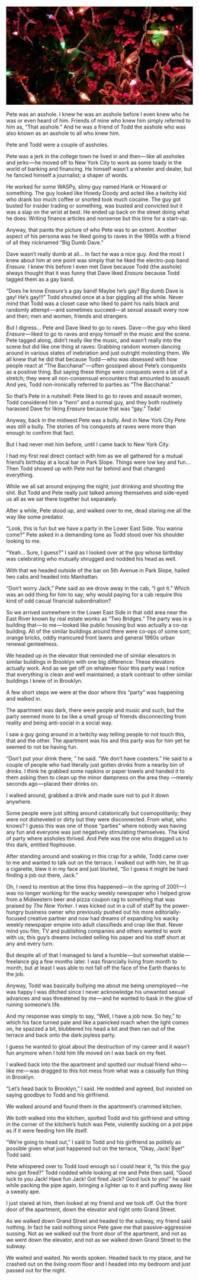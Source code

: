 <!-----
title: 'Raves, Erasure and a Supposedly Fun Party'
description: About This Asshole Friend of an Asshole I Knew
date: '2019-03-17T01:43:00.860Z'
slug: a88f9ae044b
----->

![](../img/Raves-Erasure-and-a-Supposedly-Fun-Party.jpg)
<!--Party lights on a shrub in Brooklyn, NY. (Photo by Jack Szwergold; Taken December 22, 2015)-->

Pete was an asshole. I knew he was an asshole before I even knew who he was or even heard of him. Friends of mine who knew him simply referred to him as, “That asshole.” And he was a friend of Todd the asshole who was also known as an asshole to all who knew him.

Pete and Todd were a couple of assholes.

Pete was a jerk in the college town he lived in and then — like all assholes and jerks — he moved off to New York City to work as some toady in the world of banking and financing. He himself wasn’t a wheeler and dealer, but he fancied himself a journalist; a shaper of words.

He worked for some WASPy, slimy guy named Hank or Howard or something. The guy looked like Howdy Doody and acted like a twitchy kid who drank too much coffee or snorted took much cocaine. The guy got busted for insider trading or something, was busted and convicted but it was a slap on the wrist at best. He ended up back on the street doing what he does: Writing finance articles and nonsense but this time for a start-up.

Anyway, that paints the picture of who Pete was to an extent. Another aspect of his persona was he liked going to raves in the 1990s with a friend of all they nicknamed “Big Dumb Dave.”

Dave wasn’t really dumb at all… In fact he was a nice guy. And the most I knew about him at one point was simply that he liked the electro-pop band _Erasure_. I knew this before I even met Dave because Todd (the asshole) always thought that it was funny that Dave liked _Erasure_ because Todd tagged them as a gay band.

“Does he know _Erasure_’s a gay band! Maybe he’s gay? Big dumb Dave is gay! He’s gay!!!” Todd shouted once at a bar giggling all the while. Never mind that Todd was a closet case who liked to paint his nails black and randomly attempt — and sometimes succeed — at sexual assault every now and then; men and women, friends and strangers.

But I digress… Pete and Dave liked to go to raves. Dave — the guy who liked _Erasure_ — liked to go to raves and enjoy himself in the music and the scene. Pete tagged along, didn’t really like the music, and wasn’t really into the scene but did like one thing at raves: Grabbing random women dancing around in various states of inebriation and just outright molesting them. We all knew that he did that because Todd — who was obsessed with how people react at “The Bacchanal” — often gossiped about Pete’s conquests as a positive thing. But saying these things were conquests were a bit of a stretch; they were all non-consensual encounters that amounted to assault. And yes, Todd non-ironically referred to parties as “The Bacchanal.”

So that’s Pete in a nutshell: Pete liked to go to raves and assault women, Todd considered him a “hero” and a normal guy, and they both routinely harassed Dave for liking _Erasure_ because that was “gay.” Tada!

Anyway, back in the midwest Pete was a bully. And in New York City Pete was still a bully. The stories of his conquests at raves were more than enough to confirm that fact.

But I had never met him before, until I came back to New York City.

I had my first real direct contact with him as we all gathered for a mutual friend’s birthday at a local bar in Park Slope. Things were low key and fun… Then Todd showed up with Pete not far behind and that changed everything.

While we all sat around enjoying the night; just drinking and shooting the shit. But Todd and Pete really just talked among themselves and side-eyed us all as we sat there together but separately.

After a while, Pete stood up, and walked over to me, dead staring me all the way like some predator.

“Look, this is fun but we have a party in the Lower East Side. You wanna come?” Pete asked in a demanding tone as Todd stood over his shoulder looking to me.

“Yeah… Sure, I guess?” I said as I looked over at the guy whose birthday was celebrating who mutually shrugged and nodded his head as well.

With that we headed outside of the bar on 5th Avenue in Park Slope, hailed two cabs and headed into Manhattan.

“Don’t worry Jack,” Pete said as we drove away in the cab, “I got it.” Which was an odd thing for him to say; why would paying for a cab require this kind of odd casual financial subordination?

So we arrived somewhere in the Lower East Side in that odd area near the East River known by real estate wonks as “Two Bridges.” The party was in a building that — to me — looked like public housing but was actually a co-op building. All of the similar buildings around there were co-ops of some sort; orange bricks, oddly manicured front lawns and general 1960s urban renewal genteelness.

We headed up in the elevator that reminded me of similar elevators in similar buildings in Brooklyn with one big difference: These elevators actually work. And as we get off on whatever floor this party was I notice that everything is clean and well maintained; a stark contrast to other similar buildings I knew of in Brooklyn.

A few short steps we were at the door where this “party” was happening and walked in.

The apartment was dark, there were people and music and such, but the party seemed more to be like a small group of friends disconnecting from reality and being anti-social in a social way.

I saw a guy going around in a twitchy way telling people to not touch this, that and the other. The apartment was his and this party was for him yet he seemed to not be having fun.

“Don’t put your drink there, ” he said. “We don’t have coasters.” He said to a couple of people who had literally just gotten drinks from a nearby bin of drinks. I think he grabbed some napkins or paper towels and handed it to them asking then to clean up the minor dampness on the area they —merely seconds ago — placed their drinks on.

I walked around, grabbed a drink and made sure not to put it down anywhere.

Some people were just sitting around catatonically but cosmopolitanly; they were not disheveled or dirty but they were disconnected. From what, who knows? I guess this was one of those “parties” where nobody was having any fun and everyone was just negatively stimulating themselves. The kind of party where assholes thrived. And Pete was the one who dragged us to this dark, entitled flophouse.

After standing around and soaking in this crap for a while, Todd came over to me and wanted to talk out on the terrace. I walked out with him, he lit up a cigarette, blew it in my face and just blurted, “So I guess it might be hard finding a job out there, Jack.”

Oh, I need to mention at the time this happened — in the spring of 2001 — I was no longer working for the wacky weekly newspaper who I helped grow from a Midwestern beer and pizza coupon rag to something that was praised by _The New Yorker_. I was kicked out in a cull of staff by the power-hungry business owner who previously pushed out his more editorially-focused creative partner and now had dreams of expanding his wacky weekly newspaper empire into adult classifieds and crap like that. Never mind you film, TV and publishing companies and others wanted to work with us; this guy’s dreams included selling his paper and his staff short at any and every turn.

But despite all of that I managed to land a humble — but somewhat stable — freelance gig a few months later. I was financially living from month to month, but at least I was able to not fall off the face of the Earth thanks to the job.

Anyway, Todd was basically bullying me about me being unemployed — he was happy I was ditched since I never acknowledge his unwanted sexual advances and was threatened by me — and he wanted to bask in the glow of ruining someone’s life.

And my response was simply to say, “Well, I have a job now. So hey,” to which his face turned pale and like a panicked roach when the light comes on, he spazzed a bit, blubbered his head a bit and then ran out of the terrace and back onto the dark joyless party.

I guess he wanted to gloat about the destruction of my career and it wasn’t fun anymore when I told him life moved on I was back on my feet.

I walked back into the the apartment and spotted our mutual friend who — like me — was dragged to this hot mess from what was a casually fun thing in Brooklyn.

“Let’s head back to Brooklyn,” I said. He nodded and agreed, but insisted on saying goodbye to Todd and his girlfriend.

We walked around and found them in the apartment’s crammed kitchen.

We both walked into the kitchen, spotted Todd and his girlfriend and sitting in the corner of the kitchen’s hutch was Pete, violently sucking on a pot pipe as if it were feeding him life itself.

“We’re going to head out,” I said to Todd and his girlfriend as politely as possible given what just happened out on the terrace, “Okay, Jack! Bye!” Todd said.

Pete whispered over to Todd loud enough so I could hear it, “Is this the guy who got fired?” Todd nodded while looking at me and Pete then said, “Good luck to you Jack! Have fun Jack! Got fired Jack? Good luck to you!” he said while packing the pipe again, bringing a lighter up to it and puffing away like a sweaty ape.

I just stared at him, then looked at my friend and we took off. Out the front door of the apartment, down the elevator and right onto Grand Street.

As we walked down Grand Street and headed to the subway, my friend said nothing. In fact he said nothing since Pete gave me that passive-aggressive sussing. Not as we walked out the front door of the apartment, and not as we went down the elevator, and not as we walked down Grand Street to the subway.

We waited and waited. No words spoken. Headed back to my place, and he crashed out on the living room floor and I headed into my bedroom and just passed out for the night.
